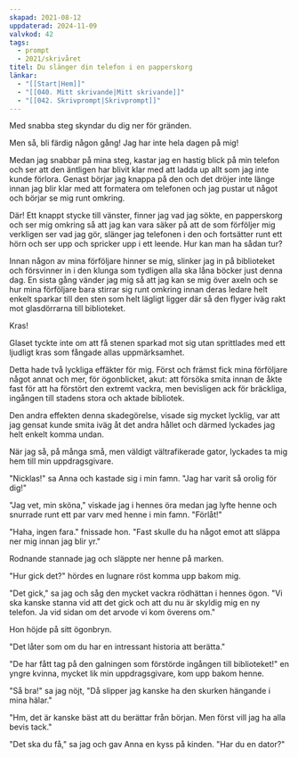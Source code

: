 ```yaml
---
skapad: 2021-08-12
uppdaterad: 2024-11-09
valvkod: 42
tags:
  - prompt
  - 2021/skrivåret
titel: Du slänger din telefon i en papperskorg
länkar:
  - "[[Start|Hem]]"
  - "[[040. Mitt skrivande|Mitt skrivande]]"
  - "[[042. Skrivprompt|Skrivprompt]]"
---
```

Med snabba steg skyndar du dig ner för gränden.

Men så, bli färdig någon gång! Jag har inte hela dagen på mig!

Medan jag snabbar på mina steg, kastar jag en hastig blick på min telefon och ser att den äntligen har blivit klar med att ladda up allt som jag inte kunde förlora. Genast börjar jag knappa på den och det dröjer inte länge innan jag blir klar med att formatera om telefonen och jag pustar ut något och börjar se mig runt omkring.

Där! Ett knappt stycke till vänster, finner jag vad jag sökte, en papperskorg och ser mig omkring så att jag kan vara säker på att de som förföljer mig verkligen ser vad jag gör, slänger jag telefonen i den och fortsätter runt ett hörn och ser upp och spricker upp i ett leende. Hur kan man ha sådan tur?

Innan någon av mina förföljare hinner se mig, slinker jag in på biblioteket och försvinner in i den klunga som tydligen alla ska låna böcker just denna dag. En sista gång vänder jag mig så att jag kan se mig över axeln och se hur mina förföljare bara stirrar sig runt omkring innan deras ledare helt enkelt sparkar till den sten som helt lägligt ligger där så den flyger iväg rakt mot glasdörrarna till biblioteket.

Kras!

Glaset tyckte inte om att få stenen sparkad mot sig utan sprittlades med ett ljudligt kras som fångade allas uppmärksamhet.

Detta hade två lyckliga effäkter för mig. Först och främst fick mina förföljare något annat och mer, för ögonblicket, akut: att försöka smita innan de åkte fast för att ha förstört den extremt vackra, men bevisligen ack för bräckliga, ingången till stadens stora och aktade bibliotek.

Den andra effekten denna skadegörelse, visade sig mycket lycklig, var att jag gensat kunde smita iväg åt det andra hållet och därmed lyckades jag helt enkelt komma undan.

När jag så, på många små, men väldigt vältrafikerade gator, lyckades ta mig hem till min uppdragsgivare.

"Nicklas!" sa Anna och kastade sig i min famn. "Jag har varit så orolig för dig!"

"Jag vet, min sköna," viskade jag i hennes öra medan jag lyfte henne och snurrade runt ett par varv med henne i min famn. "Förlåt!"

"Haha, ingen fara." fnissade hon. "Fast skulle du ha något emot att släppa ner mig innan jag blir yr."

Rodnande stannade jag och släppte ner henne på marken.

"Hur gick det?" hördes en lugnare röst komma upp bakom mig.

"Det gick," sa jag och såg den mycket vackra rödhättan i hennes ögon. "Vi ska kanske stanna vid att det gick och att du nu är skyldig mig en ny telefon. Ja vid sidan om det arvode vi kom överens om."

Hon höjde på sitt ögonbryn.

"Det låter som om du har en intressant historia att berätta."

"De har fått tag på den galningen som förstörde ingången till biblioteket!" en yngre kvinna, mycket lik min uppdragsgivare, kom upp bakom henne.

"Så bra!" sa jag nöjt, "Då slipper jag kanske ha den skurken hängande i mina hälar."

"Hm, det är kanske bäst att du berättar från början. Men först vill jag ha alla bevis tack."

"Det ska du få," sa jag och gav Anna en kyss på kinden. "Har du en dator?"

